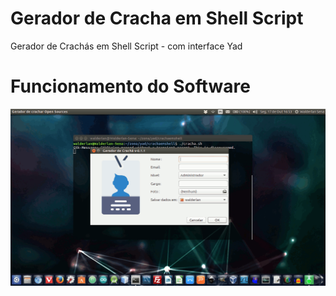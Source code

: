 # Gerador de Cracha em Shell Script
Gerador de Crachás em Shell Script - com interface Yad

# Funcionamento do Software

![image](https://github.com/WalderlanSena/crachaemshell/blob/master/img/Cracha.gif)

